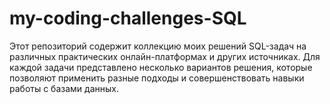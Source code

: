 # my-coding-challenges-SQL
Этот репозиторий содержит коллекцию моих решений SQL-задач на различных практических онлайн-платформах и других источниках. Для каждой задачи представлено несколько вариантов решения, которые позволяют применить разные подходы и совершенствовать навыки работы с базами данных.
